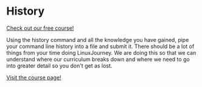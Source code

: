 # History

[Check out our free course!](https://academy.hoppersroppers.org/mod/page/view.php?id=686)

Using the history command and all the knowledge you have gained, pipe your command line history into a file and submit it. There should be a lot of things from your time doing LinuxJourney. We are doing this so that we can understand where our curriculum breaks down and where we need to go into greater detail so you don't get as lost. 

[Visit the course page!](https://academy.hoppersroppers.org/mod/assign/view.php?id=686)
 